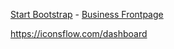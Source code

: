 [Start Bootstrap](http://startbootstrap.com/) - [Business Frontpage](http://startbootstrap.com/template-overviews/business-frontpage/)


https://iconsflow.com/dashboard